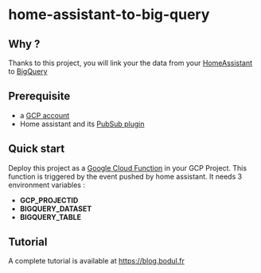 # home-assistant-to-big-query

## Why ?

Thanks to this project, you will link your the data from your [HomeAssistant](https://www.home-assistant.io/) to [BigQuery](https://cloud.google.com/bigquery)

## Prerequisite

- a [GCP account](https://console.cloud.google.com)
- Home assistant and its [PubSub plugin](https://www.home-assistant.io/integrations/google_pubsub/)

## Quick start

Deploy this project as a [Google Cloud Function](https://cloud.google.com/functions) in your GCP Project. This function is triggered by the event pushed by home assistant.
It needs 3 environment variables : 
- **GCP_PROJECTID**
- **BIGQUERY_DATASET** 
- **BIGQUERY_TABLE**

## Tutorial

A complete tutorial is available at https://blog.bodul.fr